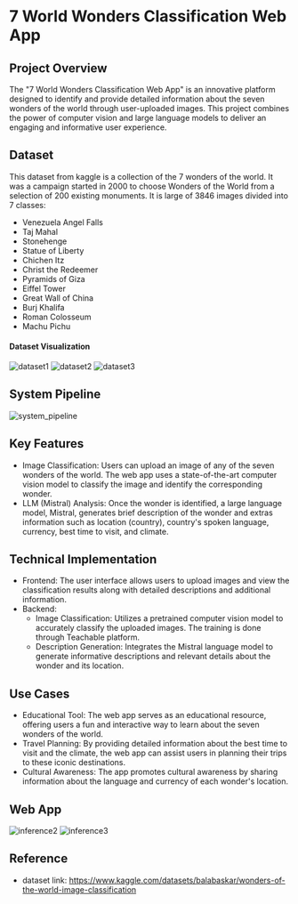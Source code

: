 # 7 World Wonders Classification Web App

## Project Overview
The "7 World Wonders Classification Web App" is an innovative platform designed to identify and provide detailed information about the seven wonders of the world through user-uploaded images. This project combines the power of computer vision and large language models to deliver an engaging and informative user experience.

## Dataset
This dataset from kaggle is a collection of the 7 wonders of the world. It was a campaign started in 2000 to choose Wonders of the World from a selection of 200 existing monuments.
It is large of 3846 images divided into 7 classes:
 - Venezuela Angel Falls
 - Taj Mahal
 - Stonehenge
 - Statue of Liberty
 - Chichen Itz
 - Christ the Redeemer
 - Pyramids of Giza
 - Eiffel Tower
 - Great Wall of China
 - Burj Khalifa
 - Roman Colosseum
 - Machu Pichu
#### Dataset Visualization
![dataset1](https://github.com/user-attachments/assets/eed02900-6dad-43df-8a25-709651f347a3)
![dataset2](https://github.com/user-attachments/assets/f2e4a4c9-b538-4e2c-a765-9955a7f3c44e)
![dataset3](https://github.com/user-attachments/assets/1d60bc86-b945-4a92-8eb9-d700119eb526)

## System Pipeline
![system_pipeline](https://github.com/user-attachments/assets/61378189-77f9-450b-b588-0613e87f9507)

## Key Features
 - Image Classification: Users can upload an image of any of the seven wonders of the world. The web app uses a state-of-the-art computer vision model to classify the image and identify the corresponding wonder.
 - LLM (Mistral) Analysis: Once the wonder is identified, a large language model, Mistral, generates brief description of the wonder and extras information such as location (country), country's spoken language, currency, best time to visit, and climate.

## Technical Implementation
- Frontend: The user interface allows users to upload images and view the classification results along with detailed descriptions and additional information.
- Backend:
   * Image Classification: Utilizes a pretrained computer vision model to accurately classify the uploaded images. The training is done through Teachable platform.
  * Description Generation: Integrates the Mistral language model to generate informative descriptions and relevant details about the wonder and its location.

## Use Cases
 - Educational Tool: The web app serves as an educational resource, offering users a fun and interactive way to learn about the seven wonders of the world.
 - Travel Planning: By providing detailed information about the best time to visit and the climate, the web app can assist users in planning their trips to these iconic destinations.
 - Cultural Awareness: The app promotes cultural awareness by sharing information about the language and currency of each wonder's location.

## Web App
![inference2](https://github.com/user-attachments/assets/85d00746-cc40-4208-9e90-f619daacc20a)
![inference3](https://github.com/user-attachments/assets/f15c8412-83dd-4459-94ef-ce448f92ba54)


## Reference
 - dataset link: https://www.kaggle.com/datasets/balabaskar/wonders-of-the-world-image-classification
